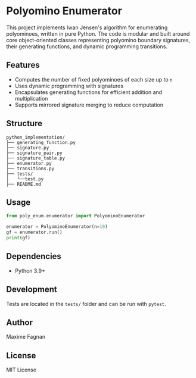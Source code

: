 # Polyomino Enumerator

This project implements Iwan Jensen's algorithm for enumerating polyominoes, written in pure Python. The code is modular and built around core object-oriented classes representing polyomino boundary signatures, their generating functions, and dynamic programming transitions.

## Features
- Computes the number of fixed polyominoes of each size up to `n`
- Uses dynamic programming with signatures
- Encapsulates generating functions for efficient addition and multiplication
- Supports mirrored signature merging to reduce computation

## Structure
```
python_implementation/
├── generating_function.py
├── signature.py
├── signature_pair.py
├── signature_table.py
├── enumerator.py
├── transitions.py
├── tests/
│   └──test.py
├── README.md
```

## Usage
```python
from poly_enum.enumerator import PolyominoEnumerator

enumerator = PolyominoEnumerator(n=10)
gf = enumerator.run()
print(gf)
```

## Dependencies
- Python 3.9+

## Development
Tests are located in the `tests/` folder and can be run with `pytest`.

## Author
Maxime Fagnan

## License
MIT License

